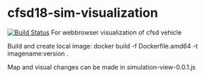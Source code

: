 # cfsd18-sim-visualization
[![Build Status](https://travis-ci.org/cfsd/cfsd18-sim-visualization.svg?branch=pre-release)](https://travis-ci.org/cfsd/cfsd18-sim-visualization)
For webbrowser visualization of cfsd vehicle

Build and create local image:
docker build -f Dockerfile.amd64 -t imagename:version .

Map and visual changes can be made in simulation-view-0.0.1.js 

